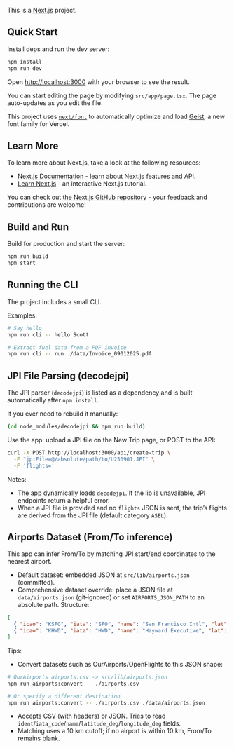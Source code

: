 This is a [Next.js](https://nextjs.org) project.

## Quick Start

Install deps and run the dev server:

```bash
npm install
npm run dev
```

Open [http://localhost:3000](http://localhost:3000) with your browser to see the result.

You can start editing the page by modifying `src/app/page.tsx`. The page auto-updates as you edit the file.

This project uses [`next/font`](https://nextjs.org/docs/app/building-your-application/optimizing/fonts) to automatically optimize and load [Geist](https://vercel.com/font), a new font family for Vercel.

## Learn More

To learn more about Next.js, take a look at the following resources:

- [Next.js Documentation](https://nextjs.org/docs) - learn about Next.js features and API.
- [Learn Next.js](https://nextjs.org/learn) - an interactive Next.js tutorial.

You can check out [the Next.js GitHub repository](https://github.com/vercel/next.js) - your feedback and contributions are welcome!

## Build and Run

Build for production and start the server:

```bash
npm run build
npm start
```

## Running the CLI

The project includes a small CLI.

Examples:

```bash
# Say hello
npm run cli -- hello Scott

# Extract fuel data from a PDF invoice
npm run cli -- run ./data/Invoice_09012025.pdf
```

## JPI File Parsing (decodejpi)

The JPI parser (`decodejpi`) is listed as a dependency and is built automatically after `npm install`.

If you ever need to rebuild it manually:

```bash
(cd node_modules/decodejpi && npm run build)
```

Use the app: upload a JPI file on the New Trip page, or POST to the API:

```bash
curl -X POST http://localhost:3000/api/create-trip \
  -F "jpiFile=@/absolute/path/to/U250901.JPI" \
  -F 'flights='
```

Notes:
- The app dynamically loads `decodejpi`. If the lib is unavailable, JPI endpoints return a helpful error.
- When a JPI file is provided and no `flights` JSON is sent, the trip’s flights are derived from the JPI file (default category `ASEL`).

## Airports Dataset (From/To inference)

This app can infer From/To by matching JPI start/end coordinates to the nearest airport.

- Default dataset: embedded JSON at `src/lib/airports.json` (committed).
- Comprehensive dataset override: place a JSON file at `data/airports.json` (git‑ignored) or set `AIRPORTS_JSON_PATH` to an absolute path. Structure:

```json
[
  { "icao": "KSFO", "iata": "SFO", "name": "San Francisco Intl", "lat": 37.6213, "lng": -122.379 },
  { "icao": "KHWD", "iata": "HWD", "name": "Hayward Executive", "lat": 37.659, "lng": -122.122 }
]
```

Tips:
- Convert datasets such as OurAirports/OpenFlights to this JSON shape:

```bash
# OurAirports airports.csv -> src/lib/airports.json
npm run airports:convert -- ./airports.csv

# Or specify a different destination
npm run airports:convert -- ./airports.csv ./data/airports.json
```
  - Accepts CSV (with headers) or JSON. Tries to read `ident`/`iata_code`/`name`/`latitude_deg`/`longitude_deg` fields.
- Matching uses a 10 km cutoff; if no airport is within 10 km, From/To remains blank.
